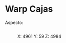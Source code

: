 # Warp Cajas

Aspecto:

<figure><img src="../../../../.gitbook/assets/image (1) (1).png" alt=""><figcaption><p>X: 4961 Y: 59 Z: 4984</p></figcaption></figure>
